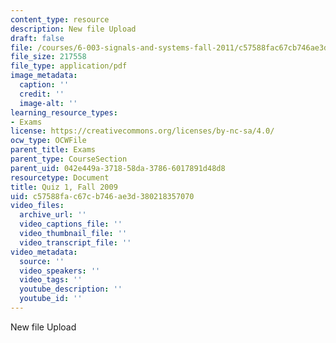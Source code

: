 ```yaml
---
content_type: resource
description: New file Upload
draft: false
file: /courses/6-003-signals-and-systems-fall-2011/c57588fac67cb746ae3d380218357070_MIT6_003F11_F09q1.pdf
file_size: 217558
file_type: application/pdf
image_metadata:
  caption: ''
  credit: ''
  image-alt: ''
learning_resource_types:
- Exams
license: https://creativecommons.org/licenses/by-nc-sa/4.0/
ocw_type: OCWFile
parent_title: Exams
parent_type: CourseSection
parent_uid: 042e449a-3718-58da-3786-6017891d48d8
resourcetype: Document
title: Quiz 1, Fall 2009
uid: c57588fa-c67c-b746-ae3d-380218357070
video_files:
  archive_url: ''
  video_captions_file: ''
  video_thumbnail_file: ''
  video_transcript_file: ''
video_metadata:
  source: ''
  video_speakers: ''
  video_tags: ''
  youtube_description: ''
  youtube_id: ''
---
```

New file Upload